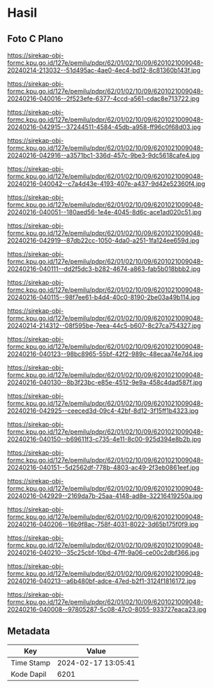 # Hasil

## Foto C Plano

https://sirekap-obj-formc.kpu.go.id/127e/pemilu/pdpr/62/01/02/10/09/6201021009048-20240214-213032--51d495ac-4ae0-4ec4-bd12-8c81360b143f.jpg

https://sirekap-obj-formc.kpu.go.id/127e/pemilu/pdpr/62/01/02/10/09/6201021009048-20240216-040016--2f523efe-6377-4ccd-a561-cdac8e713722.jpg

https://sirekap-obj-formc.kpu.go.id/127e/pemilu/pdpr/62/01/02/10/09/6201021009048-20240216-042915--37244511-4584-45db-a958-ff96c0f68d03.jpg

https://sirekap-obj-formc.kpu.go.id/127e/pemilu/pdpr/62/01/02/10/09/6201021009048-20240216-042916--a3571bc1-336d-457c-9be3-9dc5618cafe4.jpg

https://sirekap-obj-formc.kpu.go.id/127e/pemilu/pdpr/62/01/02/10/09/6201021009048-20240216-040042--c7a4d43e-4193-407e-a437-9d42e52360f4.jpg

https://sirekap-obj-formc.kpu.go.id/127e/pemilu/pdpr/62/01/02/10/09/6201021009048-20240216-040051--180aed56-1e4e-4045-8d6c-ace1ad020c51.jpg

https://sirekap-obj-formc.kpu.go.id/127e/pemilu/pdpr/62/01/02/10/09/6201021009048-20240216-042919--87db22cc-1050-4da0-a251-1fa124ee659d.jpg

https://sirekap-obj-formc.kpu.go.id/127e/pemilu/pdpr/62/01/02/10/09/6201021009048-20240216-040111--dd2f5dc3-b282-4674-a863-fab5b018bbb2.jpg

https://sirekap-obj-formc.kpu.go.id/127e/pemilu/pdpr/62/01/02/10/09/6201021009048-20240216-040115--98f7ee61-b4d4-40c0-8190-2be03a49b114.jpg

https://sirekap-obj-formc.kpu.go.id/127e/pemilu/pdpr/62/01/02/10/09/6201021009048-20240214-214312--08f595be-7eea-44c5-b607-8c27ca754327.jpg

https://sirekap-obj-formc.kpu.go.id/127e/pemilu/pdpr/62/01/02/10/09/6201021009048-20240216-040123--98bc8965-55bf-42f2-989c-48ecaa74e7d4.jpg

https://sirekap-obj-formc.kpu.go.id/127e/pemilu/pdpr/62/01/02/10/09/6201021009048-20240216-040130--8b3f23bc-e85e-4512-9e9a-458c4dad587f.jpg

https://sirekap-obj-formc.kpu.go.id/127e/pemilu/pdpr/62/01/02/10/09/6201021009048-20240216-042925--ceeced3d-09c4-42bf-8d12-3f15ff1b4323.jpg

https://sirekap-obj-formc.kpu.go.id/127e/pemilu/pdpr/62/01/02/10/09/6201021009048-20240216-040150--b69611f3-c735-4e11-8c00-925d394e8b2b.jpg

https://sirekap-obj-formc.kpu.go.id/127e/pemilu/pdpr/62/01/02/10/09/6201021009048-20240216-040151--5d2562df-778b-4803-ac49-2f3eb0861eef.jpg

https://sirekap-obj-formc.kpu.go.id/127e/pemilu/pdpr/62/01/02/10/09/6201021009048-20240216-042929--2169da7b-25aa-4148-ad8e-32216419250a.jpg

https://sirekap-obj-formc.kpu.go.id/127e/pemilu/pdpr/62/01/02/10/09/6201021009048-20240216-040206--16b9f8ac-758f-4031-8022-3d65b175f0f9.jpg

https://sirekap-obj-formc.kpu.go.id/127e/pemilu/pdpr/62/01/02/10/09/6201021009048-20240216-040210--35c25cbf-10bd-47ff-9a06-ce00c2dbf366.jpg

https://sirekap-obj-formc.kpu.go.id/127e/pemilu/pdpr/62/01/02/10/09/6201021009048-20240216-040213--a6b480bf-adce-47ed-b2f1-3124f1816172.jpg

https://sirekap-obj-formc.kpu.go.id/127e/pemilu/pdpr/62/01/02/10/09/6201021009048-20240216-040008--97805287-5c08-47c0-8055-933727eaca23.jpg


## Metadata

| Key        | Value               |
| ---------- | ------------------- |
| Time Stamp | 2024-02-17 13:05:41 |
| Kode Dapil | 6201                |



